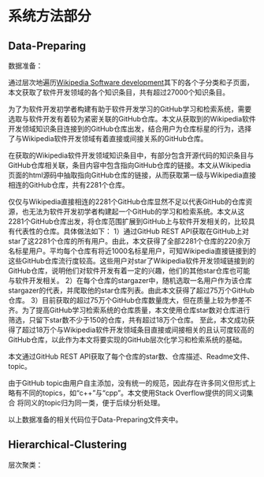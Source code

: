 # 系统方法部分

## Data-Preparing

数据准备：

通过层次地遍历[Wikipedia Software development](https://en.wikipedia.org/wiki/Category:Software_development)其下的各个子分类和子页面，本文获取了软件开发领域的各个知识条目，共有超过27000个知识条目。

为了为软件开发初学者构建有助于软件开发学习的GitHub学习和检索系统，需要选取与软件开发有着较为紧密关联的GitHub仓库。本文从获取到的Wikipedia软件开发领域知识条目连接到的GitHub仓库出发，结合用户为仓库标星的行为，选择了与Wikipedia软件开发领域有着直接或间接关系的GitHub仓库。

在获取的Wikipedia软件开发领域知识条目中，有部分包含开源代码的知识条目与GitHub仓库相关联，条目内容中包含指向GitHub仓库的链接。本文从Wikipedia页面的html源码中抽取指向GitHub仓库的链接，从而获取第一级与Wikipedia直接相连的GitHub仓库，共有2281个仓库。

仅仅与Wikipedia直接相连的2281个GitHub仓库显然不足以代表GitHub的仓库资源，也无法为软件开发初学者构建起一个GitHub的学习和检索系统。本文从这2281个GitHub仓库出发，将仓库范围扩展到GitHub上与软件开发相关的，比较具有代表性的仓库。具体做法如下：
1）通过GitHub REST API获取在GitHub上对star了这2281个仓库的所有用户。由此，本文获得了全部2281个仓库的220余万名标星用户。平均每个仓库有将近1000名标星用户，可知Wikipedia直接链接到的这些GitHub仓库流行度较高。这些用户对star了Wikipedia软件开发领域链接到的GitHub仓库，说明他们对软件开发有着一定的兴趣，他们的其他star仓库也可能与软件开发相关。
2）在每个仓库的stargazer中，随机选取一名用户作为该仓库stargazer的代表，并爬取他的star仓库列表。由此本文获得了超过75万个GitHub仓库。
3）目前获取的超过75万个GitHub仓库数量庞大，但在质量上较为参差不齐。为了提高GitHub学习检索系统的仓库质量，本文使用仓库star数对仓库进行筛选，只留下star数不少于150的仓库，共有超过18万个仓库。
至此，本文成功获得了超过18万个与Wikipedia软件开发领域条目直接或间接相关的且认可度较高的GitHub仓库，以此作为本文将要实现的GitHub层次化学习和检索系统的基础。

本文通过GitHub REST API获取了每个仓库的star数、仓库描述、Readme文件、topic。

由于GitHub topic由用户自主添加，没有统一的规范，因此存在许多同义但形式上略有不同的topics，如“c++”与“cpp”。本文使用Stack Overflow提供的同义词集合 将同义的topic归为同一类，便于后续分析处理。

以上数据准备的相关代码位于Data-Preparing文件夹中。

## Hierarchical-Clustering

层次聚类：